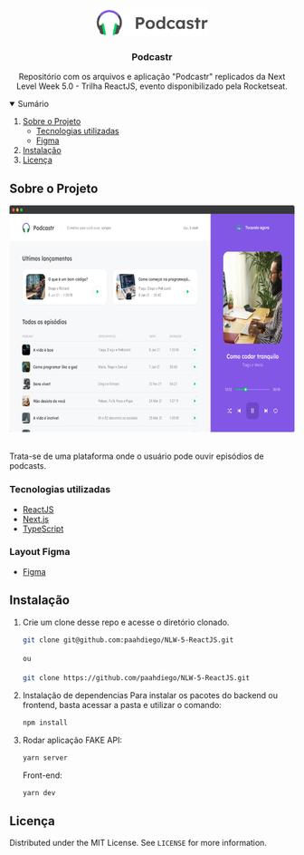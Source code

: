 <!-- PROJECT LOGO -->
<br />
<p align="center">

  <img src=".github/logo.png" alt="Podcastr" width="200">

  <h3 align="center">Podcastr</h3>

  <p align="center">
    Repositório com os arquivos e aplicação "Podcastr" replicados da Next Level Week 5.0 - Trilha ReactJS, evento disponibilizado pela Rocketseat.
    <br />
  </p>
</p>

<!-- TABLE OF CONTENTS -->
<details open="close">
  <summary>Sumário</summary>
  <ol>
    <li>
      <a href="#sobre-o-projeto">Sobre o Projeto</a>
      <ul>
        <li><a href="#tecnologias-utilizadas">Tecnologias utilizadas</a></li>
        <li><a href="#layout-figma">Figma</a></li>
      </ul>
    </li>
    <li><a href="#instalação">Instalação</a></li>
    <li><a href="#licença">Licença</a></li>
  </ol>
</details>

<!-- ABOUT THE PROJECT -->

## Sobre o Projeto

  <p align="center">
  <img src=".github/podcastr.png" alt="Podcastr" height="400">
  </p>
  </br>
  Trata-se de uma plataforma onde o usuário pode ouvir episódios de podcasts.

### Tecnologias utilizadas

- [ReactJS](https://pt-br.reactjs.org/)
- [Next.js](https://nextjs.org/)
- [TypeScript](https://www.typescriptlang.org/)

### Layout Figma

- [Figma](https://www.figma.com/file/E821ajRZEmdt0O2nhJlNXl/Podcastr-Copy?node-id=160%3A2761)

## Instalação

1. Crie um clone desse repo e acesse o diretório clonado.

   ```sh
   git clone git@github.com:paahdiego/NLW-5-ReactJS.git

   ou

   git clone https://github.com/paahdiego/NLW-5-ReactJS.git
   ```

2. Instalação de dependencias
   Para instalar os pacotes do backend ou frontend, basta acessar a pasta e utilizar o comando:

   ```sh
   npm install
   ```

3. Rodar aplicação
   FAKE API:

   ```sh
   yarn server
   ```

   Front-end:

   ```sh
   yarn dev
   ```

<!-- LICENSE -->

## Licença

Distributed under the MIT License. See `LICENSE` for more information.
